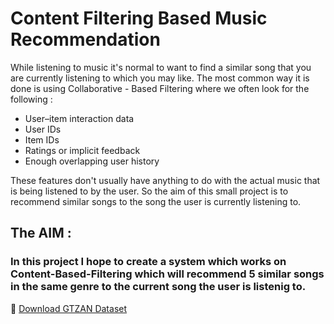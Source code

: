 # Content Filtering Based Music Recommendation 
While listening to music it's normal to want to find a similar song that you are currently listening to which you may like. The most common way it is done is using Collaborative - Based Filtering where we often look for the following :
* User–item interaction data
* User IDs
* Item IDs
* Ratings or implicit feedback
* Enough overlapping user history

These features don't usually have anything to do with the actual music that is being listened to by the user. So the aim of this small project is to recommend similar songs to the song the user is currently listening to.

## The AIM :
### In this project I hope to create a system which works on Content-Based-Filtering which will recommend 5 similar songs in the same genre to the current song the user is listenig to.
📂 [Download GTZAN Dataset](https://www.kaggle.com/datasets/andradaolteanu/gtzan-dataset-music-genre-classification)


